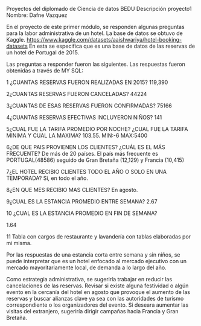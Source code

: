 Proyectos del diplomado de Ciencia de datos BEDU 
Descripción proyecto1
Nombre: Dafne Vazquez

En el proyecto de este primer módulo, se responden algunas preguntas para la labor administrativa de un hotel. 
La base de datos se obtuvo de Kaggle. https://www.kaggle.com/datasets/aaishwariya/hotel-booking-datasets
En esta se especifica que es una base de datos de las reservas de un hotel de Portugal de 2015.

Las preguntas a responder fueron las siguientes. Las respuestas fueron obtenidas a través de MY SQL: 

1 ¿CUANTAS RESERVAS FUERON REALIZADAS EN 2015?
119,390

2¿CUANTAS RESERVAS FUERON CANCELADAS?
44224

3¿CUANTAS DE ESAS RESERVAS FUERON CONFIRMADAS?
75166

4¿CUANTAS RESERVAS EFECTIVAS INCLUYERON NIÑOS?
141

5¿CUAL FUE LA TARIFA PROMEDIO POR NOCHE? ¿CUAL FUE LA TARIFA MINIMA Y CUAL LA MAXIMA?
103.55. MIN:-6 MAX:5400

6¿DE QUE PAIS PROVIENEN LOS CLIENTES? ¿CUÁL ES EL MÁS FRECUENTE?
De más de 20 países. El país más frecuente es PORTUGAL(48586) seguido de Gran Bretaña (12,129) y Francia (10,415)


7¿EL HOTEL RECIBIO CLIENTES TODO EL AÑO O SOLO EN UNA TEMPORADA?
Sí, en todo el año.

8¿EN QUE MES RECIBIO MAS CLIENTES?
En agosto.

9¿CUAL ES LA ESTANCIA PROMEDIO ENTRE SEMANA?
2.67

10 ¿CUAL ES LA ESTANCIA PROMEDIO EN FIN DE SEMANA?

1.64

11 Tabla con cargos de restaurante y lavandería con tablas elaboradas por mi misma. 


Por las respuestas de una estancia corta entre semana y sin niños, se puede interpretar que es un hotel enfocado al mercado ejecutivo con un mercado mayoritariamente local, de demanda a lo largo del año.

Como estrategia administrativa, se sugeriría trabajar en reducir las cancelaciones de las reservas. Revisar si existe alguna festividad o algún evento en la cercanía del hotel en agosto que provoque el aumento de las reservas y buscar alianzas clave ya sea con las autoridades de turismo correspondiente o los organizadores del evento.  Si deseara aumentar las visitas del extranjero, sugeriría dirigir campañas hacia Francia y Gran Bretaña. 

